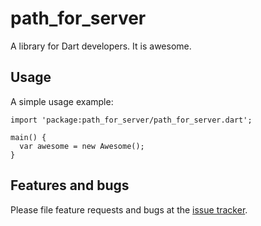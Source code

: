 # path_for_server

A library for Dart developers. It is awesome.

## Usage

A simple usage example:

    import 'package:path_for_server/path_for_server.dart';

    main() {
      var awesome = new Awesome();
    }

## Features and bugs

Please file feature requests and bugs at the [issue tracker][tracker].

[tracker]: http://example.com/issues/replaceme
